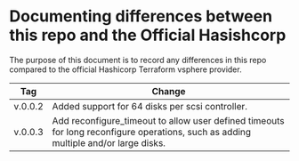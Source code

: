 # Documenting differences between this repo and the Official Hasishcorp

The purpose of this document is to record any differences in this repo compared to the official Hashicorp Terraform vsphere provider.

| Tag | Change |
|-----|--------|
| v.0.0.2 | Added support for 64 disks per scsi controller. |
| v.0.0.3 | Add reconfigure_timeout to allow user defined timeouts for long reconfigure operations, such as adding multiple and/or large disks. |
